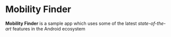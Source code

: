 # Mobility Finder

**Mobility Finder** is a sample app which uses some of the latest _state-of-the-art_ features in the Android ecosystem